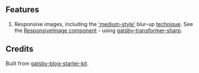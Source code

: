 ## Features

1. Responsive images, including the ['medium-style'](https://jmperezperez.com/medium-image-progressive-loading-placeholder/) blur-up [technique](https://jmperezperez.com/medium-image-progressive-loading-placeholder/). See the [ResponsiveImage component](/src/components/ResponsiveImage/index.js) - using [gatsby-transformer-sharp](https://www.gatsbyjs.org/packages/gatsby-transformer-sharp/).



## Credits

Built from [gatsby-blog-starter-kit](https://github.com/dschau/gatsby-blog-starter-kit).

